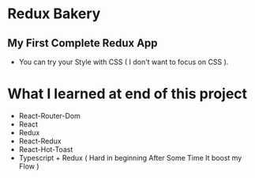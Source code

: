 # Redux Bakery
## My First Complete Redux App
+ You can try your Style with CSS ( I don't want to focus on CSS ).


# What I learned at end of this project
+ React-Router-Dom 
+ React
+ Redux
+ React-Redux
+ React-Hot-Toast
+ Typescript + Redux ( Hard in beginning After Some Time It boost my Flow )
